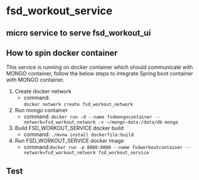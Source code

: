 # fsd_workout_service
## micro service to serve fsd_workout_ui
## How to spin docker container
This service is running on docker container which should communicate with MONGO container, follow the below steps to integrate Spring boot container with MONGO container.
1. Create docker network
	- command: <br>``` docker network create fsd_workout_network ```
2. Run mongo container
	- command: ```docker run -d --name fsdmongocontainer --network=fsd_workout_network -v ~/mongo-data:/data/db mongo```
3. Build FSD_WORKOUT_SERVICE docker build
	- command: ```./mvnw install dockerfile:build```
4. Run FSD_WORKOUT_SERVICE docker image
	- command:```docker run -p 8080:8080 --name fsdworkoutcontainer --network=fsd_workout_network fsd_workout_service```
## Test
